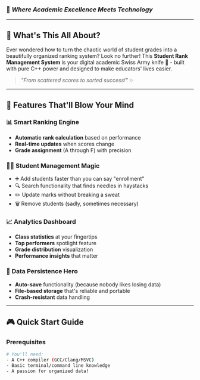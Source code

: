 ### 🎯 *Where Academic Excellence Meets Technology*


</div>

---

## 🚀 What's This All About?

Ever wondered how to turn the chaotic world of student grades into a beautifully organized ranking system? Look no further! This **Student Rank Management System** is your digital academic Swiss Army knife 🔧 - built with pure C++ power and designed to make educators' lives easier.

> *"From scattered scores to sorted success!"* ✨

---

## 🌟 Features That'll Blow Your Mind

### 📊 **Smart Ranking Engine**
- **Automatic rank calculation** based on performance
- **Real-time updates** when scores change
- **Grade assignment** (A through F) with precision

### 👨‍🎓 **Student Management Magic**
- ➕ Add students faster than you can say "enrollment"
- 🔍 Search functionality that finds needles in haystacks
- ✏️ Update marks without breaking a sweat
- 🗑️ Remove students (sadly, sometimes necessary)

### 📈 **Analytics Dashboard**
- **Class statistics** at your fingertips
- **Top performers** spotlight feature
- **Grade distribution** visualization
- **Performance insights** that matter

### 💾 **Data Persistence Hero**
- **Auto-save** functionality (because nobody likes losing data)
- **File-based storage** that's reliable and portable
- **Crash-resistant** data handling

---

## 🎮 Quick Start Guide

### Prerequisites
```bash
# You'll need:
- A C++ compiler (GCC/Clang/MSVC)
- Basic terminal/command line knowledge
- A passion for organized data!
